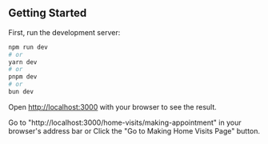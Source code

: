 ## Getting Started

First, run the development server:

```bash
npm run dev
# or
yarn dev
# or
pnpm dev
# or
bun dev
```

Open [http://localhost:3000](http://localhost:3000) with your browser to see the result.

Go to "http://localhost:3000/home-visits/making-appointment" in your browser's address bar
or
Click the "Go to Making Home Visits Page" button.
